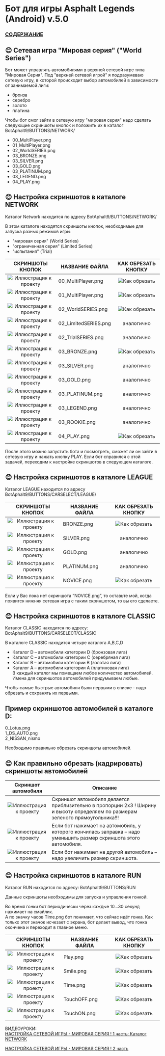 # __Бот для игры Asphalt Legends (Android) v.5.0__

### [СОДЕРЖАНИЕ](https://github.com/AUTOPILOTyoutube/bot-asphalt-legends-android/blob/main/README.md)  

 ## 😊 Сетевая игра "Мировая серия" ("World Series")

Бот может управлять автомобилями в верхней сетевой игре типа "Мировая Серия".
Под "верхней сетевой игрой" я подразумеваю сетевую игру, в которой происходит выбор автомобилей в зависимости от занимаемой лиги:
- бронза
- серебро
- золото
- платина

Чтобы бот смог зайти в сетевую игру "мировая серия" надо сделать следующие скриншоты кнопок и положить их в каталог BotAphalt9/BUTTONS/NETWORK/
- 00_MultiPlayer.png
- 01_MultiPlayer.png
- 02_WorldSERIES.png
- 03_BRONZE.png
- 03_SILVER.png
- 03_GOLD.png
- 03_PLATINUM.png
- 03_LEGEND.png
- 04_PLAY.png

## 😊 Настройка скриншотов в каталоге NETWORK

Каталог Network находится по адресу BotAphalt9/BUTTONS/NETWORK/

В этом каталоге находятся скриншоты кнопок, необходимые для запуска разных режимов игры: 
- "мировая серия" (World Series)
- "ограниченная серия" (Limited Series)
- "испытания" (Trial)

| СКРИНШОТЫ КНОПОК | НАЗВАНИЕ ФАЙЛА | КАК ОБРЕЗАТЬ КНОПКУ |
|:---:|---|:---:|
|![Иллюстрация к проекту](https://github.com/autopilotyoutube/bot-asphalt-legends-android/raw/main/files/rus/BotAphalt9/BUTTONS/NETWORK/00_MultiPlayer.png)| 00_MultiPlayer.png | ![Как обрезать](https://github.com/autopilotyoutube/bot-asphalt-legends-android/raw/main/files/pictures/08_world_series/00_MultiPlayer.png) |
|![Иллюстрация к проекту](https://github.com/autopilotyoutube/bot-asphalt-legends-android/raw/main/files/rus/BotAphalt9/BUTTONS/NETWORK/01_MultiPlayer.png)| 01_MultiPlayer.png | ![Как обрезать](https://github.com/autopilotyoutube/bot-asphalt-legends-android/raw/main/files/pictures/08_world_series/01_MultiPlayer.png) |
|![Иллюстрация к проекту](https://github.com/autopilotyoutube/bot-asphalt-legends-android/raw/main/files/rus/BotAphalt9/BUTTONS/NETWORK/02_WorldSERIES.png)| 02_WorldSERIES.png | ![Как обрезать](https://github.com/autopilotyoutube/bot-asphalt-legends-android/raw/main/files/pictures/08_world_series/02_WorldSERIES.png) |
|![Иллюстрация к проекту](https://github.com/autopilotyoutube/bot-asphalt-legends-android/raw/main/files/rus/BotAphalt9/BUTTONS/NETWORK/02_LimitedSERIES.png)| 02_LimitedSERIES.png | аналогично |
|![Иллюстрация к проекту](https://github.com/autopilotyoutube/bot-asphalt-legends-android/raw/main/files/rus/BotAphalt9/BUTTONS/NETWORK/02_TrialSERIES.png)| 02_TrialSERIES.png | аналогично |
|![Иллюстрация к проекту](https://github.com/autopilotyoutube/bot-asphalt-legends-android/raw/main/files/rus/BotAphalt9/BUTTONS/NETWORK/03_BRONZE.png)| 03_BRONZE.png | ![Как обрезать](https://github.com/autopilotyoutube/bot-asphalt-legends-android/raw/main/files/pictures/08_world_series/03_BRONZE.png) |
|![Иллюстрация к проекту](https://github.com/autopilotyoutube/bot-asphalt-legends-android/raw/main/files/rus/BotAphalt9/BUTTONS/NETWORK/03_SILVER.png)| 03_SILVER.png | аналогично |
|![Иллюстрация к проекту](https://github.com/autopilotyoutube/bot-asphalt-legends-android/raw/main/files/rus/BotAphalt9/BUTTONS/NETWORK/03_GOLD.png)| 03_GOLD.png | аналогично |
|![Иллюстрация к проекту](https://github.com/autopilotyoutube/bot-asphalt-legends-android/raw/main/files/rus/BotAphalt9/BUTTONS/NETWORK/03_PLATINUM.png)| 03_PLATINUM.png | аналогично |
|![Иллюстрация к проекту](https://github.com/autopilotyoutube/bot-asphalt-legends-android/raw/main/files/rus/BotAphalt9/BUTTONS/NETWORK/03_LEGEND.png)| 03_LEGEND.png | аналогично |
|![Иллюстрация к проекту](https://github.com/autopilotyoutube/bot-asphalt-legends-android/raw/main/files/rus/BotAphalt9/BUTTONS/NETWORK/03_ROOKIE.png)| 03_ROOKIE.png | аналогично |
|![Иллюстрация к проекту](https://github.com/autopilotyoutube/bot-asphalt-legends-android/raw/main/files/rus/BotAphalt9/BUTTONS/NETWORK/04_PLAY.png)| 04_PLAY.png | ![Как обрезать](https://github.com/autopilotyoutube/bot-asphalt-legends-android/raw/main/files/pictures/08_world_series/04_PLAY.png) |


После этого можно запустить бота и посмотреть, сможет ли он зайти в сетевую игру и нажать кнопку PLAY. Если бот справился с этой задачей, переходим к настройке скриншотов в следующем каталоге.

## 😊 Настройка скриншотов в каталоге LEAGUE

Каталог LEAGUE находится по адресу BotAphalt9/BUTTONS/CARSELECT/LEAGUE/

| СКРИНШОТЫ КНОПОК | НАЗВАНИЕ ФАЙЛА | КАК ОБРЕЗАТЬ КНОПКУ |
|:---:|---|:---:|
|![Иллюстрация к проекту](https://github.com/autopilotyoutube/bot-asphalt-legends-android/raw/main/files/rus/BotAphalt9/BUTTONS/CARSELECT/LEAGUE/BRONZE.png)| BRONZE.png | ![Как обрезать](https://github.com/autopilotyoutube/bot-asphalt-legends-android/raw/main/files/pictures/08_world_series/league_world_series.png) |
|![Иллюстрация к проекту](https://github.com/autopilotyoutube/bot-asphalt-legends-android/raw/main/files/rus/BotAphalt9/BUTTONS/CARSELECT/LEAGUE/SILVER.png)| SILVER.png | аналогично |
|![Иллюстрация к проекту](https://github.com/autopilotyoutube/bot-asphalt-legends-android/raw/main/files/rus/BotAphalt9/BUTTONS/CARSELECT/LEAGUE/GOLD.png)| GOLD.png | аналогично |
|![Иллюстрация к проекту](https://github.com/autopilotyoutube/bot-asphalt-legends-android/raw/main/files/rus/BotAphalt9/BUTTONS/CARSELECT/LEAGUE/PLATINUM.png)| PLATINUM.png | аналогично |
|![Иллюстрация к проекту](https://github.com/autopilotyoutube/bot-asphalt-legends-android/raw/main/files/rus/BotAphalt9/BUTTONS/CARSELECT/LEAGUE/NOVICE.png)| NOVICE.png | ![Как обрезать](https://github.com/autopilotyoutube/bot-asphalt-legends-android/raw/main/files/pictures/08_world_series/league_novice.png) |

Если у Вас пока нет скриншота “NOVICE.png”, то оставьте мой, когда появится нижняя сетевая игра с таким скриншотом, то вы его сделаете.

## 😊 Настройка скриншотов в каталоге CLASSIC

Каталог CLASSIC находится по адресу: BotAphalt9/BUTTONS/CARSELECT/CLASSIC

В каталоге CLASSIC находится четыре каталога A,B,C,D

- Каталог D – автомобили категории D (бронзовая лига)
- Каталог С – автомобили категории C (серебряная лига)
- Каталог B – автомобили категории B (золотая лига)
- Каталог A – автомобили категории A (платиновая лига)  
В каждый каталог мы помещаем любое количество автомобилей. Имена для скриншотов автомобилей придумываем любые. 

Чтобы самые быстрые автомобили были первыми в списке - надо обрезать и сохранять их первыми. 

## Пример скриншотов автомобилей в каталоге D:
0_Lotus.png  
1_DS_AUTO.png  
2_NISSAN_nismo

Необходимо правильно обрезать скриншоты автомобилей.

## 😊 Как правильно обрезать (кадрировать) скриншоты автомобилей

| Скриншот автомобиля | Описание |
| :---: | --- |
|![Иллюстрация к проекту](https://github.com/autopilotyoutube/bot-asphalt-legends-android/raw/main/files/pictures/08_world_series/crop01.png)| Скриншот автомобиля делается приблизительно в пропорции 2х3 ! Ширину и высоту определяем по размерам зеленого прямоугольника!!! |
|![Иллюстрация к проекту](https://github.com/autopilotyoutube/bot-asphalt-legends-android/raw/main/files/pictures/08_world_series/crop02.png)| Если бот нажимает на автомобиль, у которого кончилась заправка – надо уменьшить размер скриншота этого автомобиля. |
|![Иллюстрация к проекту](https://github.com/autopilotyoutube/bot-asphalt-legends-android/raw/main/files/pictures/08_world_series/crop03.png)| Если бот нажимает на другой автомобиль – надо увеличить размер скриншота. |

## 😊 Настройка скриншотов в каталоге RUN

Каталог RUN находится по адресу: BotAphalt9/BUTTONS/RUN

Данные скриншоты необходимы для запуска и управления гонкой.  

Во время гонки бот периодически через каждые 10...30 секунд нажимает на смайлик.  
А по значку часов Time.png бот понимает, что сейчас идёт гонка. Как только этот значок исчезает с экрана, бот делает вывод, что гонка окончена и переходит в главное меню.

| СКРИНШОТЫ КНОПОК | НАЗВАНИЕ ФАЙЛА | КАК ОБРЕЗАТЬ КНОПКУ |
|:---:|---|:---:|
|![Иллюстрация к проекту](https://github.com/autopilotyoutube/bot-asphalt-legends-android/raw/main/files/rus/BotAphalt9/BUTTONS/RUN/Play.png)| Play.png | ![Как обрезать](https://github.com/autopilotyoutube/bot-asphalt-legends-android/raw/main/files/pictures/08_world_series/Play.png) |
|![Иллюстрация к проекту](https://github.com/autopilotyoutube/bot-asphalt-legends-android/raw/main/files/rus/BotAphalt9/BUTTONS/RUN/Smile.png)| Smile.png | ![Как обрезать](https://github.com/autopilotyoutube/bot-asphalt-legends-android/raw/main/files/pictures/08_world_series/Smile.png) |
|![Иллюстрация к проекту](https://github.com/autopilotyoutube/bot-asphalt-legends-android/raw/main/files/rus/BotAphalt9/BUTTONS/RUN/Time.png)| Time.png | ![Как обрезать](https://github.com/autopilotyoutube/bot-asphalt-legends-android/raw/main/files/pictures/08_world_series/Time.png) |
|![Иллюстрация к проекту](https://github.com/autopilotyoutube/bot-asphalt-legends-android/raw/main/files/rus/BotAphalt9/BUTTONS/RUN/TouchOFF.png)| TouchOFF.png | ![Как обрезать](https://github.com/autopilotyoutube/bot-asphalt-legends-android/raw/main/files/pictures/08_world_series/TouchOFF.png) |
|![Иллюстрация к проекту](https://github.com/autopilotyoutube/bot-asphalt-legends-android/raw/main/files/rus/BotAphalt9/BUTTONS/RUN/TouchON.png)| TouchON.png | ![Как обрезать](https://github.com/autopilotyoutube/bot-asphalt-legends-android/raw/main/files/pictures/08_world_series/TouchON.png) |


ВИДЕОУРОКИ:  
[НАСТРОЙКА СЕТЕВОЙ ИГРЫ - МИРОВАЯ СЕРИЯ ! 1 часть: Каталог NETWORK](https://youtu.be/GnTqf1p63IA)

[НАСТРОЙКА СЕТЕВОЙ ИГРЫ - МИРОВАЯ СЕРИЯ ! 2 часть](https://youtu.be/13ANcVYe5pQ)